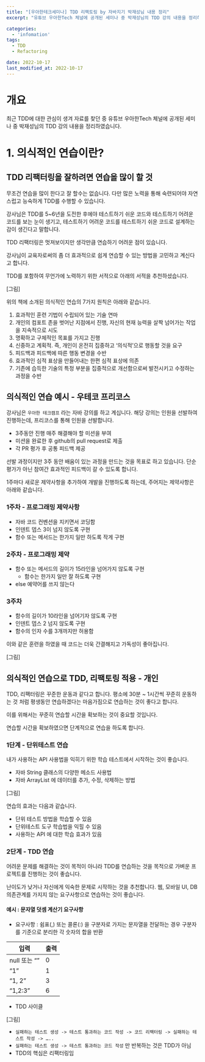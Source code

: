 ```yaml
---
title: "[우아한테크세미나] TDD 리팩토링 by 자바지기 박재성님 내용 정리"
excerpt: "유튜브 우아한Tech 체널에 공개된 세미나 중 박재성님의 TDD 강의 내용을 정리하였습니다."

categories:
  - 'infomation'
tags:
  - TDD
  - Refactoring

date: 2022-10-17
last_modified_at: 2022-10-17
---
```


# 개요 

최근 TDD에 대한 관심이 생겨 자료를 찾던 중 유튜브 우아한Tech 체널에 공개된 세미나 중 박재성님의 TDD 강의 내용을 정리하였습니다.


# 1. 의식적인 연습이란?

## TDD 리팩터링을 잘하려면 연습을 많이 할 것

무조건 연습을 많이 한다고 잘 할수는 없습니다. 
다만 많은 노력을 통해 숙련되어야 자연스럽고 능숙하게 TDD를 수행할 수 있습니다. 

강사님은 TDD를 5~6년을 도전한 후에야 테스트하기 쉬운 코드와 테스트하기 어려운 코드를 보는 눈이 생기고, 테스트하기 어려운 코드를 테스트하기 쉬운 코드로 설계하는 감이 생긴다고 말합니다. 

TDD 리팩터링은 멋져보이지만 생각만큼 연습하기 어려운 점이 있습니다. 

강사님이 교육자로써의 좀 더 효과적으로 쉽게 연습할 수 있는 방법을 고민하고 계신다고 합니다. 

TDD를 포함하여 무언가에 노력하기 위한 서적으로 아래의 서적을 추천하셨습니다. 

[그림]

위의 책에 소개된 의식적인 연습의 7가지 원칙은 아래와 같습니다. 

1. 효과적인 훈련 기법이 수립되어 있는 기술 연마 
2. 개인의 컴포트 존을 벗어난 지점에서 진행,  자신의 현재 능력을 살짝 넘어가는 작업을 지속적으로 시도 
3. 명확하고 구체적인 목표를 가지고 진행 
4. 신중하고 계획적. 즉, 개인이 온전히 집중하고 ‘의식적’으로 행동할 것을 요구 
5. 피드백과 피드백에 따른 행동 변경을 수반
6. 효과적인 심적 표상을 만들어내는 한편 심적 표상에 의존
7. 기존에 습득한 기술의 특정 부분을 집중적으로 개선함으로써 발전시키고 수정하는 과정을 수반

## 의식적인 연습 예시 - 우테코 프리코스 

강사님은 `우아한 테크캠프` 라는 자바 강의를 하고 계십니다. 
해당 강의는 인원을 선발하여 진행하는데, 프리코스를 통해 인원을 선발합니다. 

* 3주동안 진행 매주 해결해야 할 미션을 부여 
* 미션을 완료한 후 github의 pull request로 제출
* 각 PR 평가 후 공통 피드백 제공 

선발 과정이지만 3주 동안 배움이 있는 과정을 만드는 것을 목표로 하고 있습니다. 
단순 평가가 아닌 참여간 효과적인 피드백이 갈 수 있도록 합니다. 

1주마다 새로운 제약사항을 추가하여 개발을 진행하도록 하는데, 주어지는 제약사항은 아래와 같습니다. 

### 1주차 - 프로그래밍 제약사항

* 자바 코드 컨벤션을 지키면서 코딩함 
* 인덴트 뎁스 3이 넘지 않도록 구현 
* 함수 또는 메서드는 한가지 일만 하도록 작게 구현 

### 2주차 - 프로그래밍 제약 

* 함수 또는 메서드의 길이가 15라인을 넘어가지 않도록 구현 
  * 함수는 한가지 일만 잘 하도록 구현 
* else 예약어를 쓰지 않는다 

### 3주차 

* 함수의 길이가 10라인을 넘어기자 않도록 구현 
* 인덴트 뎁스 2 넘지 않도록 구현 
* 함수의 인자 수를 3개까지만 허용함

이와 같은 훈련을 하였을 때 코드는 더욱 간결해지고 가독성이 좋아집니다. 

[그림]

## 의식적인 연습으로 TDD, 리팩토링 적용 - 개인 

TDD, 리팩터링은 꾸준한 운동과 같다고 합니다. 
평소에 30분 ~ 1시간씩 꾸준히 운동하는 것 처럼 평생동안 연습하겠다는 마음가짐으로 연습하는 것이 좋다고 합니다. 

이를 위해서는 꾸준히 연습할 시간을 확보하는 것이 중요할 것입니다. 

연습할 시간을 확보하였으면 단계적으로 연습을 하도록 합니다. 

### 1단계 - 단위테스트 연습 

내가 사용하는 API 사용법을 익히기 위한 학습 테스트에서 시작하는 것이 좋습니다. 

* 자바 String 클래스의 다양한 메소드 사용법
* 자바 ArrayList 에 데이터를 추가, 수정, 삭제하는 방법 

[그림]

연습의 효과는 다음과 같습니다. 

* 단위 테스트 방법을 학습할 수 있음 
* 단위테스트 도구 학습법을 익힐 수 있음 
* 사용하는 API 에 대한 학습 효과가 있음 

### 2단계 - TDD 연습 

어려운 문제를 해결하는 것이 목적이 아니라 TDD를 연습하는 것을 목적으로 가벼운 프로젝트를 진행하는 것이 좋습니다. 

난이도가 낮거나 자신에게 익숙한 문제로 시작하는 것을 추천합니다. 
웹, 모바일 UI, DB 의존관계를 가지지 않는 요구사항으로 연습하는 것이 좋습니다. 

#### 예시 : 문자열 덧셈 계산기 요구사항 

* 요구사항 : 쉼표(,) 또는 콜론(:) 을 구분자로 가지는 문자열을 전달하는 경우 구분자를 기준으로 분리한 각 숫자의 합을 반환

| 입력 | 출력 | 
| --- | --- |
| null 또는 “” | 0 |
| “1” | 1 |
| “1, 2” | 3 |
| “1,2:3” | 6 |

* TDD 사이클

[그림]

* `실패하는 테스트 생성 -> 테스트 통과하는 코드 작성 -> 코드 리팩터링 -> 실패하는 테스트 작성 -> …..`
* `실패하는 테스트 생성 -> 테스트 통과하는 코드 작성`  만 반복하는 것은 TDD가 아님
* TDD의 핵심은 리팩터링임



